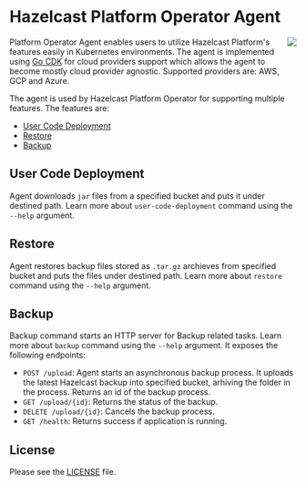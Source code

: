 # Hazelcast Platform Operator Agent #

<img align="right" src="https://hazelcast.com/brand-assets/files/hazelcast-stacked-flat-sm.png">

Platform Operator Agent enables users to utilize Hazelcast Platform's features easily in Kubernetes environments. 
The agent is implemented using [Go CDK](https://gocloud.dev/) for cloud providers support which allows the agent to become mostly cloud provider agnostic. Supported providers are: AWS, GCP and Azure.

The agent is used by Hazelcast Platform Operator for supporting multiple features. The features are: 

- [User Code Deployment](#user-code-deployment)
- [Restore](#restore)
- [Backup](#backup)

## User Code Deployment

Agent downloads `jar` files from a specified bucket and puts it under destined path. Learn more about `user-code-deployment` command using the `--help` argument.

## Restore

Agent restores backup files stored as `.tar.gz` archieves from specified bucket and puts the files under destined path. Learn more about `restore` command using the `--help` argument.

## Backup

Backup command starts an HTTP server for Backup related tasks. Learn more about `backup` command using the `--help` argument. It exposes the following endpoints:

- `POST /upload`: Agent starts an asynchronous backup process. It uploads the latest Hazelcast backup into specified bucket, arhiving the folder in the process. Returns an id of the backup process.
- `GET /upload/{id}`: Returns the status of the backup.
- `DELETE /upload/{id}`: Cancels the backup process.
- `GET /health`: Returns success if application is running.

## License

Please see the [LICENSE](LICENSE) file.
